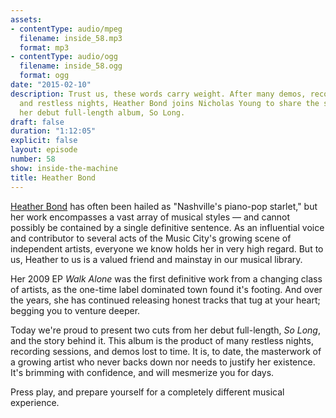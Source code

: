 ```yaml
---
assets:
- contentType: audio/mpeg
  filename: inside_58.mp3
  format: mp3
- contentType: audio/ogg
  filename: inside_58.ogg
  format: ogg
date: "2015-02-10"
description: Trust us, these words carry weight. After many demos, recording sessions,
  and restless nights, Heather Bond joins Nicholas Young to share the story behind
  her debut full-length album, So Long.
draft: false
duration: "1:12:05"
explicit: false
layout: episode
number: 58
show: inside-the-machine
title: Heather Bond
---
```

[Heather Bond](http://heatherbondmusic.com) has often been hailed as "Nashville's piano-pop starlet," but her work encompasses a vast array of musical styles &mdash; and cannot possibly be contained by a single definitive sentence. As an influential voice and contributor to several acts of the Music City's growing scene of independent artists, everyone we know holds her in very high regard. But to us, Heather to us is a valued friend and mainstay in our musical library.

Her 2009 EP *Walk Alone* was the first definitive work from a changing class of artists, as the one-time label dominated town found it's footing. And over the years, she has continued releasing honest tracks that tug at your heart; begging you to venture deeper.

Today we're proud to present two cuts from her debut full-length, *So Long*, and the story behind it. This album is the product of many restless nights, recording sessions, and demos lost to time. It is, to date, the masterwork of a growing artist who never backs down nor needs to justify her existence. It's brimming with confidence, and will mesmerize you for days.

Press play, and prepare yourself for a completely different musical experience.